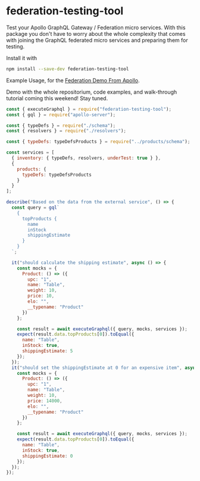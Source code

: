 # federation-testing-tool
Test your Apollo GraphQL Gateway / Federation micro services. With this package you don't have to worry about the whole complexity that comes with joining the GraphQL federated micro services and preparing them for testing. 

Install it with 
```bash 
npm install --save-dev federation-testing-tool
```

Example Usage, for the [Federation Demo From Apollo](https://github.com/apollographql/federation-demo).

Demo with the whole repositorium, code examples, and walk-through tutorial coming this weekend! Stay tuned.

```javascript
const { executeGraphql } = require("federation-testing-tool");
const { gql } = require("apollo-server");

const { typeDefs } = require("./schema");
const { resolvers } = require("./resolvers");

const { typeDefs: typeDefsProducts } = require("../products/schema");

const services = [
  { inventory: { typeDefs, resolvers, underTest: true } },
  {
    products: {
      typeDefs: typeDefsProducts
    }
  }
];

describe("Based on the data from the external service", () => {
  const query = gql`
    {
      topProducts {
        name
        inStock
        shippingEstimate
      }
    }
  `;

  it("should calculate the shipping estimate", async () => {
    const mocks = {
      Product: () => ({
        upc: "1",
        name: "Table",
        weight: 10,
        price: 10,
        elo: "",
        __typename: "Product"
      })
    };

    const result = await executeGraphql({ query, mocks, services });
    expect(result.data.topProducts[0]).toEqual({
      name: "Table",
      inStock: true,
      shippingEstimate: 5
    });
  });
  it("should set the shippingEstimate at 0 for an expensive item", async () => {
    const mocks = {
      Product: () => ({
        upc: "1",
        name: "Table",
        weight: 10,
        price: 14000,
        elo: "",
        __typename: "Product"
      })
    };

    const result = await executeGraphql({ query, mocks, services });
    expect(result.data.topProducts[0]).toEqual({
      name: "Table",
      inStock: true,
      shippingEstimate: 0
    });
  });
});

```
